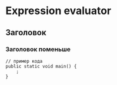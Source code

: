 # Expression evaluator

## Заголовок

### Заголовок поменьше
```
// пример кода
public static void main() {
    ;
}
```